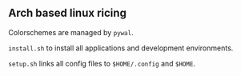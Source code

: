 ## Arch based linux ricing

Colorschemes are managed by `pywal`.

`install.sh` to install all applications and development environments.

`setup.sh` links all config files to `$HOME/.config` and `$HOME`.
